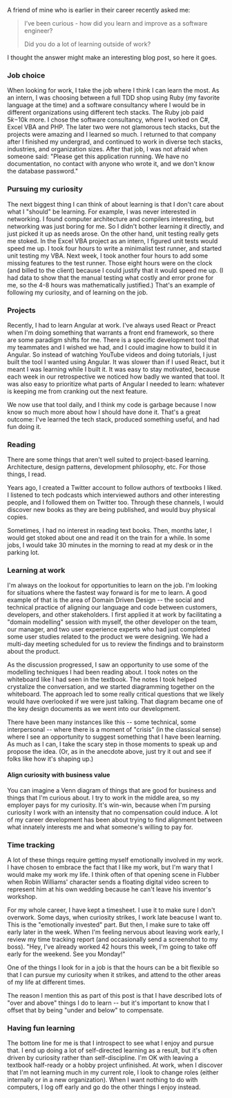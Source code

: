 A friend of mine who is earlier in their career recently asked me:

> I’ve been curious - how did you learn and improve as a software engineer?
> 
> Did you do a lot of learning outside of work?

I thought the answer might make an interesting blog post, so here it goes.

### Job choice

When looking for work, I take the job where I think I can learn the most. As an
intern, I was choosing between a full TDD shop using Ruby (my favorite language
at the time) and a software consultancy where I would be in different
organizations using different tech stacks. The Ruby job paid $5k-$10k more. I
chose the software consultancy, where I worked on C#, Excel VBA and PHP. The
later two were not glamorous tech stacks, but the projects were amazing and I
learned so much. I returned to that company after I finished my undergrad, and
continued to work in diverse tech stacks, industries, and organization sizes.
After that job, I was not afraid when someone said: "Please get this application
running. We have no documentation, no contact with anyone who wrote it, and we
don't know the database password."

### Pursuing my curiosity

The next biggest thing I can think of about learning is that I don't care about
what I "should" be learning. For example, I was never interested in networking.
I found computer architecture and compilers interesting, but networking was just
boring for me. So I didn't bother learning it directly, and just picked it up as
needs arose. On the other hand, unit testing really gets me stoked. In the Excel
VBA project as an intern, I figured unit tests would speed me up. I took four
hours to write a minimalist test runner, and started unit testing my VBA. Next
week, I took another four hours to add some missing features to the test runner.
Those eight hours were on the clock (and billed to the client) because I could
justify that it would speed me up. (I had data to show that the manual testing
what costly and error prone for me, so the 4-8 hours was mathematically
justified.) That's an example of following my curiosity, and of learning on the
job.

### Projects

Recently, I had to learn Angular at work. I've always used React or Preact when
I'm doing something that warrants a front end framework, so there are some
paradigm shifts for me. There is a specific development tool that my teammates
and I wished we had, and I could imagine how to build it in Angular. So instead
of watching YouTube videos and doing tutorials, I just built the tool I wanted
using Angular. It was slower than if I used React, but it meant I was learning
while I built it. It was easy to stay motivated, because each week in our
retrospective we noticed how badly we wanted that tool. It was also easy to
prioritize what parts of Angular I needed to learn: whatever is keeping me from
cranking out the next feature.

We now use that tool daily, and I think my code is garbage because I now know so
much more about how I should have done it. That's a great outcome: I've learned
the tech stack, produced something useful, and had fun doing it.

### Reading

There are some things that aren't well suited to project-based learning.
Architecture, design patterns, development philosophy, etc. For those things, I
read. 

Years ago, I created a Twitter account to follow authors of textbooks I liked. I
listened to tech podcasts which interviewed authors and other interesting
people, and I followed them on Twitter too. Through these channels, I would
discover new books as they are being published, and would buy physical copies.

Sometimes, I had no interest in reading text books. Then, months later, I would
get stoked about one and read it on the train for a while. In some jobs, I would
take 30 minutes in the morning to read at my desk or in the parking lot.

### Learning at work

I'm always on the lookout for opportunities to learn on the job. I'm looking for
situations where the fastest way forward is for me to learn. A good example of
that is the area of Domain Driven Design -- the social and technical practice of
aligning our language and code between customers, developers, and other
stakeholders. I first applied it at work by facilitating a "domain modelling"
session with myself, the other developer on the team, our manager, and two user
experience experts who had just completed some user studies related to the
product we were designing. We had a multi-day meeting scheduled for us to review
the findings and to brainstorm about the product.

As the discussion progressed, I saw an opportunity to use some of the modelling
techniques I had been reading about. I took notes on the whiteboard like I had
seen in the textbook. The notes I took helped crystalize the conversation, and
we started diagramming together on the whiteboard. The approach led to some
really critical questions that we likely would have overlooked if we were just
talking. That diagram became one of the key design documents as we went into our
development.

There have been many instances like this -- some technical, some interpersonal
-- where there is a moment of "crisis" (in the classical sense) where I see an
opportunity to suggest something that I have been learning. As much as I can, I
take the scary step in those moments to speak up and propose the idea. (Or, as
in the anecdote above, just try it out and see if folks like how it's shaping
up.) 

#### Align curiosity with business value

You can imagine a Venn diagram of things that are good for business and things
that I'm curious about. I try to work in the middle area, so my employer pays
for my curiosity. It's win-win, because when I'm pursing curiosity I work with
an intensity that no compensation could induce. A lot of my career development
has been about trying to find alignment between what innately interests me and
what someone's willing to pay for.

### Time tracking

A lot of these things require getting myself emotionally involved in my work. I
have chosen to embrace the fact that I like my work, but I'm wary that I would
make my work my life. I think often of that opening scene in Flubber when Robin
Williams' character sends a floating digital video screen to represent him at
his own wedding because he can't leave his inventor's workshop.

For my whole career, I have kept a timesheet. I use it to make sure I don't
overwork. Some days, when curiosity strikes, I work late beacuse I want to. This
is the "emotionally invested" part. But then, I make sure to take off early
later in the week. When I'm feeling nervous about leaving work early, I review
my time tracking report (and occasionally send a screenshot to my boss). "Hey,
I've already worked 42 hours this week, I'm going to take off early for the
weekend. See you Monday!"

One of the things I look for in a job is that the hours can be a bit flexible so
that I can pursue my curiosity when it strikes, and attend to the other areas of
my life at different times.

The reason I mention this as part of this post is that I have described lots of
"over and above" things I do to learn -- but it's important to know that I
offset that by being "under and below" to compensate.

### Having fun learning

The bottom line for me is that I introspect to see what I enjoy and pursue that.
I end up doing a lot of self-directed learning as a result, but it's often
driven by curiosity rather than self-discipline. I'm OK with leaving a textbook
half-ready or a hobby project unfinished. At work, when I discover that I'm not
learning much in my current role, I look to change roles (either internally or
in a new organization). When I want nothing to do with computers, I log off
early and go do the other things I enjoy instead.

